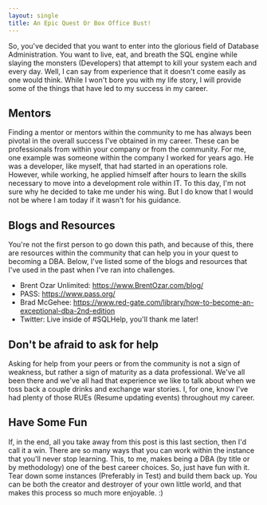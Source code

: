 ```yaml
---
layout: single
title: An Epic Quest Or Box Office Bust!
---
```


So, you've decided that you want to enter into the glorious field of Database Administration.  You want to live, eat, and breath the SQL engine while slaying the monsters (Developers) that attempt to kill your system each and every day.  Well, I can say from experience that it doesn't come easily as one would think.  While I won't bore you with my life story, I will provide some of the things that have led to my success in my career.  


## Mentors

Finding a mentor or mentors within the community to me has always been pivotal in the overall success I've obtained in my career.  These can be professionals from within your company or from the community.  For me, one example was someone within the company I worked for years ago.  He was a developer, like myself, that had started in an operations role. However, while working, he applied himself after hours to learn the skills necessary to move into a development role within IT.  To this day, I'm not sure why he decided to take me under his wing.  But I do know that I would not be where I am today if it wasn't for his guidance.

## Blogs and Resources

You're not the first person to go down this path, and because of this, there are resources within the community that can help you in your quest to becoming a DBA.  Below, I've listed some of the blogs and resources that I've used in the past when I've ran into challenges.  

   - Brent Ozar Unlimited: https://www.BrentOzar.com/blog/
   - PASS: https://www.pass.org/
   - Brad McGehee: https://www.red-gate.com/library/how-to-become-an-exceptional-dba-2nd-edition 
   - Twitter: Live inside of #SQLHelp, you'll thank me later!

## Don't be afraid to ask for help

Asking for help from your peers or from the community is not a sign of weakness, but rather a sign of maturity as a data professional.  We've all been there and we've all had that experience we like to talk about when we toss back a couple drinks and exchange war stories.  I, for one, know I've had plenty of those RUEs (Resume updating events) throughout my career.  

## Have Some Fun

If, in the end, all you take away from this post is this last section, then I'd call it a win.  There are so many ways that you can work within the instance that you'll never stop learning.  This, to me, makes being a DBA (by title or by methodology) one of the best career choices.  So, just have fun with it.  Tear down some instances (Preferably in Test) and build them back up.  You can be both the creator and destroyer of your own little world, and that makes this process so much more enjoyable. :)
